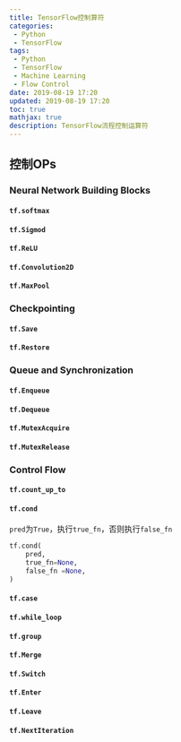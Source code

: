 ```yaml
---
title: TensorFlow控制算符
categories:
 - Python
 - TensorFlow
tags:
 - Python
 - TensorFlow
 - Machine Learning
 - Flow Control
date: 2019-08-19 17:20
updated: 2019-08-19 17:20
toc: true
mathjax: true
description: TensorFlow流程控制运算符
---
```


##	控制OPs

###	Neural Network Building Blocks

####	`tf.softmax`

####	`tf.Sigmod`

####	`tf.ReLU`

####	`tf.Convolution2D`

####	`tf.MaxPool`

###	Checkpointing

####	`tf.Save`

####	`tf.Restore`

###	Queue and Synchronization

####	`tf.Enqueue`

####	`tf.Dequeue`

####	`tf.MutexAcquire`

####	`tf.MutexRelease`

###	Control Flow

####	`tf.count_up_to`

####	`tf.cond`

`pred`为`True`，执行`true_fn`，否则执行`false_fn`

```python
tf.cond(
	pred,
	true_fn=None,
	false_fn =None,
)
```

####	`tf.case`

####	`tf.while_loop`

####	`tf.group`

####	`tf.Merge`

####	`tf.Switch`

####	`tf.Enter`

####	`tf.Leave`

####	`tf.NextIteration`

